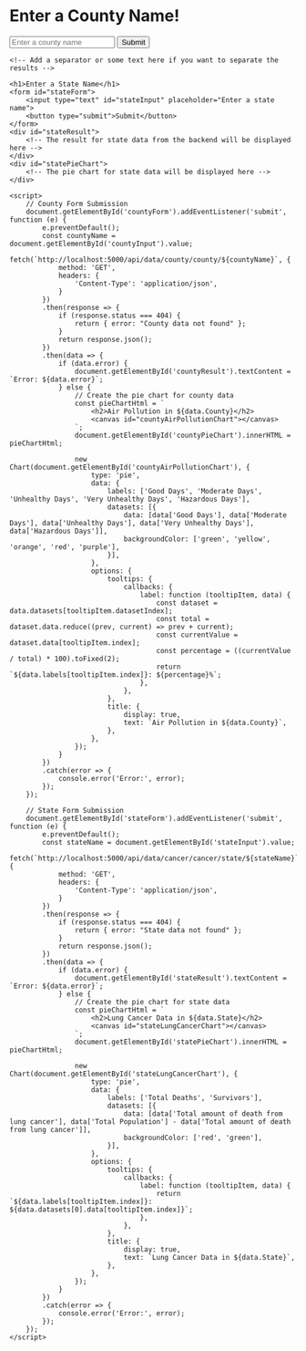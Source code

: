 <html>
<head>
    <title>Aerosol Data</title>
    <script src="https://cdnjs.cloudflare.com/ajax/libs/Chart.js/3.7.0/chart.min.js"></script>
</head>
<body>
    <h1>Enter a County Name!</h1>
    <form id="countyForm">
        <input type="text" id="countyInput" placeholder="Enter a county name">
        <button type="submit">Submit</button>
    </form>
    <div id="countyResult">
        <!-- The result for county data from the backend will be displayed here -->
    </div>
    <div id="countyPieChart">
        <!-- The pie chart for county data will be displayed here -->
    </div>

    <!-- Add a separator or some text here if you want to separate the results -->

    <h1>Enter a State Name</h1>
    <form id="stateForm">
        <input type="text" id="stateInput" placeholder="Enter a state name">
        <button type="submit">Submit</button>
    </form>
    <div id="stateResult">
        <!-- The result for state data from the backend will be displayed here -->
    </div>
    <div id="statePieChart">
        <!-- The pie chart for state data will be displayed here -->
    </div>

    <script>
        // County Form Submission
        document.getElementById('countyForm').addEventListener('submit', function (e) {
            e.preventDefault();
            const countyName = document.getElementById('countyInput').value;
            fetch(`http://localhost:5000/api/data/county/county/${countyName}`, {
                method: 'GET',
                headers: {
                    'Content-Type': 'application/json',
                }
            })
            .then(response => {
                if (response.status === 404) {
                    return { error: "County data not found" };
                }
                return response.json();
            })
            .then(data => {
                if (data.error) {
                    document.getElementById('countyResult').textContent = `Error: ${data.error}`;
                } else {
                    // Create the pie chart for county data
                    const pieChartHtml = `
                        <h2>Air Pollution in ${data.County}</h2>
                        <canvas id="countyAirPollutionChart"></canvas>
                    `;
                    document.getElementById('countyPieChart').innerHTML = pieChartHtml;

                    new Chart(document.getElementById('countyAirPollutionChart'), {
                        type: 'pie',
                        data: {
                            labels: ['Good Days', 'Moderate Days', 'Unhealthy Days', 'Very Unhealthy Days', 'Hazardous Days'],
                            datasets: [{
                                data: [data['Good Days'], data['Moderate Days'], data['Unhealthy Days'], data['Very Unhealthy Days'], data['Hazardous Days']],
                                backgroundColor: ['green', 'yellow', 'orange', 'red', 'purple'],
                            }],
                        },
                        options: {
                            tooltips: {
                                callbacks: {
                                    label: function (tooltipItem, data) {
                                        const dataset = data.datasets[tooltipItem.datasetIndex];
                                        const total = dataset.data.reduce((prev, current) => prev + current);
                                        const currentValue = dataset.data[tooltipItem.index];
                                        const percentage = ((currentValue / total) * 100).toFixed(2);
                                        return `${data.labels[tooltipItem.index]}: ${percentage}%`;
                                    },
                                },
                            },
                            title: {
                                display: true,
                                text: `Air Pollution in ${data.County}`,
                            },
                        },
                    });
                }
            })
            .catch(error => {
                console.error('Error:', error);
            });
        });

        // State Form Submission
        document.getElementById('stateForm').addEventListener('submit', function (e) {
            e.preventDefault();
            const stateName = document.getElementById('stateInput').value;
            fetch(`http://localhost:5000/api/data/cancer/cancer/state/${stateName}`, {
                method: 'GET',
                headers: {
                    'Content-Type': 'application/json',
                }
            })
            .then(response => {
                if (response.status === 404) {
                    return { error: "State data not found" };
                }
                return response.json();
            })
            .then(data => {
                if (data.error) {
                    document.getElementById('stateResult').textContent = `Error: ${data.error}`;
                } else {
                    // Create the pie chart for state data
                    const pieChartHtml = `
                        <h2>Lung Cancer Data in ${data.State}</h2>
                        <canvas id="stateLungCancerChart"></canvas>
                    `;
                    document.getElementById('statePieChart').innerHTML = pieChartHtml;

                    new Chart(document.getElementById('stateLungCancerChart'), {
                        type: 'pie',
                        data: {
                            labels: ['Total Deaths', 'Survivors'],
                            datasets: [{
                                data: [data['Total amount of death from lung cancer'], data['Total Population'] - data['Total amount of death from lung cancer']],
                                backgroundColor: ['red', 'green'],
                            }],
                        },
                        options: {
                            tooltips: {
                                callbacks: {
                                    label: function (tooltipItem, data) {
                                        return `${data.labels[tooltipItem.index]}: ${data.datasets[0].data[tooltipItem.index]}`;
                                    },
                                },
                            },
                            title: {
                                display: true,
                                text: `Lung Cancer Data in ${data.State}`,
                            },
                        },
                    });
                }
            })
            .catch(error => {
                console.error('Error:', error);
            });
        });
    </script>
</body>
</html>